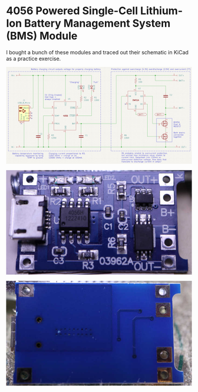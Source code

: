 # 4056 Powered Single-Cell Lithium-Ion Battery Management System (BMS) Module

I bought a bunch of these modules and traced out their schematic in KiCad as a practice exercise.

![PCB Schematic](./lipo%20bms%204056%20schematic.png)

![PCB Front](./lipo%20bms%204056%20front.jpg)

![PCB Back](./lipo%20bms%204056%20back.jpg)
